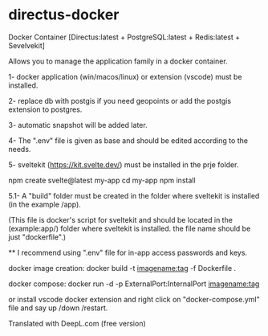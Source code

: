 # directus-docker
Docker Container [Directus:latest + PostgreSQL:latest + Redis:latest + Sevelvekit]

Allows you to manage the application family in a docker container. 

1- docker application (win/macos/linux) or extension (vscode) must be installed.

2- replace db with postgis if you need geopoints or add the postgis extension to postgres.

3- automatic snapshot will be added later.

4- The ".env" file is given as base and should be edited according to the needs.

5- sveltekit (https://kit.svelte.dev/) must be installed in the prje folder. 

npm create svelte@latest my-app
cd my-app
npm install

5.1- A "build" folder must be created in the folder where sveltekit is installed (in the example /app).

(This file is docker's script for sveltekit and should be located in the (example:app/) folder where sveltekit is installed. the file name should be just "dockerfile".)

** I recommend using ".env" file for in-app access passwords and keys.

docker image creation: 
docker build -t <imagename:tag> -f Dockerfile .

docker compose:
docker run -d -p ExternalPort:InternalPort <imagename:tag>

or install vscode docker extension and right click on "docker-compose.yml" file and say up /down /restart.

Translated with DeepL.com (free version)
